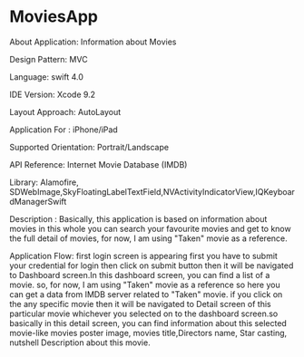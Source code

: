 # MoviesApp
About Application: Information about Movies

Design Pattern: MVC

Language: swift 4.0

IDE Version: Xcode 9.2

Layout Approach: AutoLayout

Application For : iPhone/iPad

Supported Orientation: Portrait/Landscape

API Reference: Internet Movie Database (IMDB)

Library: Alamofire, SDWebImage,SkyFloatingLabelTextField,NVActivityIndicatorView,IQKeyboardManagerSwift

Description :
Basically, this application is based on information about movies in this whole you can search your favourite movies and get to know the full detail of movies, for now, I am using "Taken" movie as a reference.

Application Flow: first login screen is appearing first you have to submit your credential for login then click on submit button then it will be navigated to Dashboard screen.In this dashboard screen, you can find a list of a movie. so, for now, I am using "Taken" movie as a reference so here you can get a data from IMDB server related to "Taken" movie. 
if you click on the any specific movie then it will be navigated to Detail screen of this particular movie whichever you selected on to the dashboard screen.so basically in this detail screen, you can find information about this selected movie-like movies poster image, movies title,Directors name, Star casting, nutshell Description about this movie.
